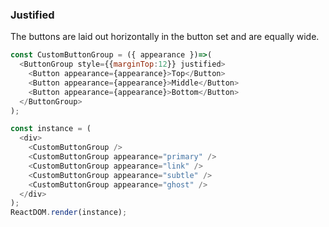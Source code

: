 ### Justified

The buttons are laid out horizontally in the button set and are equally wide.

<!--start-code-->

```js
const CustomButtonGroup = ({ appearance })=>(
  <ButtonGroup style={{marginTop:12}} justified>
    <Button appearance={appearance}>Top</Button>
    <Button appearance={appearance}>Middle</Button>
    <Button appearance={appearance}>Bottom</Button>
  </ButtonGroup>
);

const instance = (
  <div>
    <CustomButtonGroup />
    <CustomButtonGroup appearance="primary" />
    <CustomButtonGroup appearance="link" />
    <CustomButtonGroup appearance="subtle" />
    <CustomButtonGroup appearance="ghost" />
  </div>
);
ReactDOM.render(instance);
```
<!--end-code-->